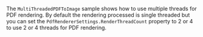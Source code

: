 The `MultiThreadedPDFToImage` sample shows how to use multiple threads for PDF rendering.
By default the rendering processed is single threaded but you can set the `PdfRendererSettings.RenderThreadCount` property to 2 or 4 to use 2 or 4 threads for PDF rendering. 
